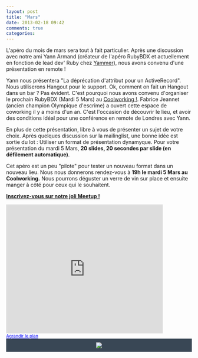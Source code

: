 ```yaml
---
layout: post
title: "Mars"
date: 2013-02-18 09:42
comments: true
categories: 
---
```


L'apéro du mois de mars sera tout à fait particulier. Après une discussion avec notre ami Yann Armand (créateur de l'apéro RubyBDX et actuellement en fonction de lead dev' Ruby chez [Yammer](https://www.yammer.com/)), nous avons convenu d'une présentation en remote !  
  
Yann nous présentera "La déprécation d'attribut pour un ActiveRecord". Nous utiliserons Hangout pour le support. Ok, comment on fait un Hangout dans un bar ? Pas évident. C'est pourquoi nous avons convenu d'organiser le prochain RubyBDX (Mardi 5 Mars) au [Coolworking !](http://www.coolworking.fr/). Fabrice Jeannet (ancien champion Olympique d'escrime) a ouvert cette espace de coworking il y a moins d'un an. C'est l'occasion de découvrir le lieu, et avoir des conditions idéal pour une conférence en remote de Londres avec Yann.  
  
En plus de cette présentation, libre à vous de présenter un sujet de votre choix. Après quelques discussion sur la mailinglist, une bonne idée est sortie du lot : Utiliser un format de présentation dynamyque. Pour votre présentation du mardi 5 Mars, **20 slides, 20 secondes par slide (en défilement automatique)**.

Cet apéro est un peu "pilote" pour tester un nouveau format dans un nouveau lieu. Nous nous donnerons rendez-vous à **19h le mardi 5 Mars au Coolworking.** Nous pourrons déguster un verre de vin sur place et ensuite manger à côté pour ceux qui le souhaitent.

**[Inscrivez-vous sur notre joli Meetup !](http://www.meetup.com/rubybdx/events/105130362/)**

<iframe width="425" height="350" frameborder="0" scrolling="no" marginheight="0" marginwidth="0" src="https://maps.google.fr/maps?f=q&amp;source=s_q&amp;hl=fr&amp;geocode=&amp;q=19+Rue+Esprit+des+Lois,+Bordeaux&amp;aq=3&amp;oq=19+rue+es&amp;sll=44.0718,-0.175781&amp;sspn=8.871521,19.248047&amp;ie=UTF8&amp;hq=&amp;hnear=19+Rue+Esprit+des+Lois,+33000+Bordeaux,+Gironde,+Aquitaine&amp;t=m&amp;view=map&amp;ll=44.843116,-0.572875&amp;spn=0.018318,0.038366&amp;z=14&amp;output=embed"></iframe><br /><small><a href="https://maps.google.fr/maps?f=q&amp;source=embed&amp;hl=fr&amp;geocode=&amp;q=19+Rue+Esprit+des+Lois,+Bordeaux&amp;aq=3&amp;oq=19+rue+es&amp;sll=44.0718,-0.175781&amp;sspn=8.871521,19.248047&amp;ie=UTF8&amp;hq=&amp;hnear=19+Rue+Esprit+des+Lois,+33000+Bordeaux,+Gironde,+Aquitaine&amp;t=m&amp;view=map&amp;ll=44.843116,-0.572875&amp;spn=0.018318,0.038366&amp;z=14" style="color:#0000FF;text-align:left">Agrandir le plan</a></small>

<div style="background:#394755; text-align:center; padding: 10px;">
<a href="http://www.coolworking.fr/">
<img style="border: 0;" src="http://www.coolworking.fr/assets/img/logo-horizontal-fr-dark-354x63.png"/></a>
</div>